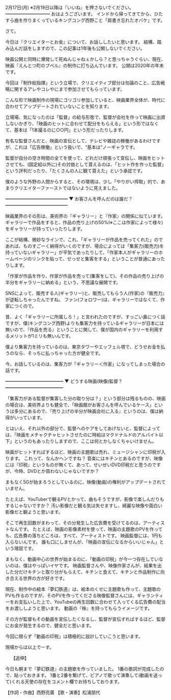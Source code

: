 2月17日(月) ※2月19日以降は『いいね』を押さないでください。
━━━━━━━━━━
おはようございます。
インドから帰ってきてから、ひたすら曲を作りまくっているキングコング西野こと「肩書き忘れたオバケ」です。

さて。

今日は『クリエイターとお金』について、お話ししたいと思います。
結構、踏み込んだ話をしますので、この記事は1年後も公開しないでください。

映画公開と同時に爆発して死ぬんじゃねぇかしら？と思っちゃうぐらい、現在、映画『えんとつ町のプペル』の制作に打ち込んでいます。
公開は2020年の年末です。

今回は「制作総指揮」という立場で、クリエイティブ部分は勿論のこと、広告戦略に関するアレやコレやにまで参加させてもらっています。

こんな形で映画制作の現場にゴリゴリ参加していると、映画業界全体が、時代に合わせてアップデートされていないことを知ります。

立場場、気になったのは「監督」の給与形態で、監督が会社を作って映画に出資しないかぎり、「映画のヒットに合わせて配分をもらえる」という形ではなくて、基本は「1本撮るのに○○円」という形だったりします。

有名な監督さんだと、映画の宣伝として、テレビや雑誌の稼働があるわけですが、これは「広告稼働」という扱いで、“基本は”ノーギャラです。

監督が自分の空き時間の全てを使って、どれだけ頑張って宣伝し、映画をヒットさせても、(固定給以外に)その対価として貰えるのは、「ヒット作を作った監督」という評判だったり、「たくさんの人に観て貰えた」という承認です。

僕のような外野の人間からすると、その環境は、少し「やりがい搾取」的で、あまりクリエイターファーストではないように見えました。

━━━━━━━━━━━━━━
▼ お客さんを呼んだのは誰だ？
━━━━━━━━━━━━━━

映画業界のその形は、美術界の『ギャラリー』と『作家』の関係に似ています。
ギャラリーで作品をすると、作品の売り上げの50%(※ここは作家によって様々)をギャラリーが持っていったりします。

ここが結構、微妙なラインで、これ、「ギャラリーが作品を売ってくれた」のであれば、ものすごーく納得がいくのですが、場合によっては「集客力(販売力)を持っていないギャラリー」が平気であったりして、「作家本人がギャラリーのホームページのリンクを貼って、せっせと集客をする」ということが普通にあったりします。

「作家が作品を作り、作家が作品を売って(集客をして)、その作品の売り上げの半分をギャラリーに納める」という、不思議な展開です。

SNSによって、販売する人(ギャラリー)と、販売してもらう人(作家)の『販売力』が逆転しちゃったんですね。
ファン(フォロワー)は、ギャラリーではなくて、作家につくので。

昔、よく「ギャラリーに所属しろ！」と言われたのですが、すっごい鼻につく話ですが、僕(キングコング西野)よりも集客力を持っているギャラリーが日本には無いので、『作品を売る』ということに関して、僕が国内のギャラリーを利用するメリットが1ミリも無いんです。

僕より集客力を持っているのは、東京タワーやエッフェル塔で、どうせお金を払うのなら、そっちに払っちゃった方が健全です。

今、お話しているのは、集客力が「ギャラリー＜作家」になってしまった場合の話です。

━━━━━━━━━━━━━
▼ どうする映画(映像)監督？
━━━━━━━━━━━━━

「集客力がある監督が集客した分の取り分は？」という部分は残るものの、映画の場合は、美術界よりも健全で、「映画館がお客さんを呼んでいるケース」というは多分にあるので、『売り上げの半分が映画会社に入る』というのは、僕は納得がいっています。

とはいえ、それ以外の部分で、監督へのケアをしてあげないと、監督によっては、「映画をメチャクチャヒットさせたのに時給はマクドナルドのアルバイト以下」というのもあったりしますので、ここは何とかしなくちゃいけません。

映画がヒットすればするほど、映画の主題歌は売れ、ミュージシャンに印税が入ります。
これって、なんかヘンですね？
音楽にはキチンとあるのですが、映像には『印税』というものが無くて、あって、せいぜいDVD印税だと思うのですが、今時、DVDとか買わないじゃないですか？

まもなく5Gが始まろうとしているのに、映像(動画)の権利がアップデートされていません。

たとえば、YouTuberで観るPVとかって、曲もそうですが、影像で楽しんだりもするじゃないですか？
汚い影像だと観る気は失せますし、綺麗な映像や面白い影像だと観ようと思います。

そこで再生回数がまわって、その分発生した広告費を受けてるのは、アーティストなんです。
たとえば、映画の影像素材を使って、映画の主題歌のPVを作っても、広告費の落ちどころは、すべて、アーティストです。
映画監督には、1円も入らないんです。
誰も口にしませんが、「映画の宣伝になるからいいじゃん」という理屈です。

まもなく、動画中心の世界が始まるのに、「動画の印税」が今一つ存在していないのは、僕はやっぱいイヤです。
映画監督さんや、映像作家さんが、結果を出した分だけキチンと取り分がもらえて、キチンと食えて、キチンと作品制作に向き合える世界の方が好きです。

現在、制作中の絵本『夢幻鉄道』は、絵本のくせに主題歌も作って、主題歌のPVも作るのですが、そのPVを作ってくださる映像監督さんには、ギャランティーをお支払いした上で、YouTubeの再生回数に合わせて入ってくる広告費の配当をお渡ししようと思います。
動画の『株』を持ってもらうイメージです。

その方が監督もその動画を宣伝したくなるし、監督が宣伝すればするほど、監督にお金が発生するので、健全だと思います。

今回に限らず「動画の印税」は積極的に設計していこうと思います。

現場からは以上でーす。

　
【追伸】

今日も朝まで『夢幻鉄道』の主題歌を作っていました。
1番の歌詞が完成したので、貼っておきます。
1番と2番を繋げて、ピアノで歌って演奏して(動画を送って)くれる天使の存在をコメント欄でお待ちしております。

【作詞・作曲】西野亮廣
【歌・演奏】松浦朋代
